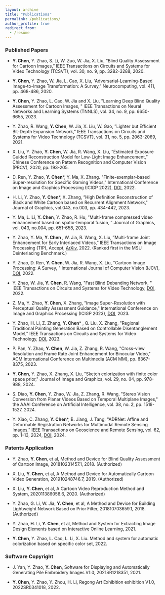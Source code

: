 ```yaml
---
layout: archive
title: "Publications"
permalink: /publications/
author_profile: true
redirect_from:
  - /resume
---
```


### Published Papers
- **Y. Chen**, Y. Zhao, S. Li, W. Zuo, W. Jia, X. Liu, ”Blind Quality Assessment for Cartoon Images,” IEEE Transactions on Circuits and Systems for Video Technology (TCSVT), vol. 30, no. 9, pp. 3282-3288, 2020.

- **Y. Chen**, Y. Zhao, W. Jia, L. Cao, X. Liu, ”Adversarial-Learning-Based Image-to-Image Transformation: A Survey,” Neurocomputing, vol. 411, pp. 468-486, 2020.

- **Y. Chen**, Y. Zhao, L. Cao, W. Jia and X. Liu, "Learning Deep Blind Quality Assessment for Cartoon Images, " IEEE Transactions on Neural Networks and Learning Systems (TNNLS), vol. 34, no. 9, pp. 6650-6655, 2023.

- Y. Zhao, R. Wang, **Y. Chen**, W. Jia, X. Liu, W. Gao, ”Lighter but Efficient Bit-Depth Expansion Network,” IEEE Transactions on Circuits and Systems for Video Technology (TCSVT), vol. 31, no. 5, pp. 2063-2069, 2021.

- X. Liu, Y. Zhao, **Y. Chen**, W. Jia, R. Wang, X. Liu, ”Estimated Exposure Guided Reconstruction Model for Low-Light Image Enhancement,” Chinese Conference on Pattern Recognition and Computer Vision (PRCV), 2020, pp. 193-205.

- D. Ren, Y. Zhao, **Y. Chen**\*, Y. Ma, X. Zhang. "Finite-exemplar-based Super-resolution for Specific Gaming Videos," International Conference on Image and Graphics Processing (ICIGP 2022), [DOI](https://doi.org/10.1145/3512388.3512423), 2022.

- H. Li, Y. Zhao, **Y. Chen**\*, X. Zhang, ”High Definition Reconstruction of Black and White Cartoon based on Recurrent Alignment Network," Journal of Graphics, vol.043, no.003, pp. 434-442, 2023.

- Y. Ma, L. Li, **Y. Chen**\, Y. Zhao, R. Hu, ”Multi-frame compressed video enhancement based on spatio-temporal fusion, ” Journal of Graphics, vol. 043, no.004, pp. 651-658, 2023.

- Y. Zhao, Y. Ma, **Y. Chen** , W. Jia, R. Wang, X. Liu, ”Multi-frame Joint Enhancement for Early Interlaced Videos,” IEEE Transactions on Image Processing (TIP), Accept, [ArXiv](https://arxiv.org/abs/2109.14151), 2022. (Ranked first in the MSU Deinterlacing Benchmark.)

- Y. Zhao, D. Ren, **Y. Chen**, W. Jia, R. Wang, X. Liu, "Cartoon Image Processing: A Survey, " International Journal of Computer Vision (IJCV), [DOI](https://doi.org/10.1007/s11263-022-01645-1), 2022.

- Y. Zhao, W. Jia, **Y. Chen**, R. Wang, "Fast Blind Debanding Network, " IEEE Transactions on Circuits and Systems for Video Technology, [DOI](https://doi.org/10.1109/TCSVT.2022.3202034), 2022. 

- Z. Ma, Y. Zhao,  **Y. Chen**, X. Zhang, "Image Super-Resolution with Perceptual Quality Assessment Guidance," International Conference on Image and Graphics Processing (ICIGP 2023), [DOI](https://doi.org/10.1145/3582649.3582683), 2023.

- Y. Zhao, H. Li, Z. Zhang, **Y. Chen**\* , Q. Liu, X. Zhang, "Regional Traditional Painting Generation Based on Controllable Disentanglement Model,"  IEEE Transactions on Circuits and Systems for Video Technology, [DOI](https://doi.org/10.1109/TCSVT.2023.3298811), 2023.

- P. Pan, Y. Zhao, **Y. Chen**, W. Jia, Z. Zhang, R. Wang, "Cross-view Resolution and Frame Rate Joint Enhancement for Binocular Video," ACM International Conference on Multimedia (ACM MM), pp. 8367-8375, 2023.

- **Y. Chen**, Y. Zhao, X. Zhang, X. Liu, "Sketch colorization with finite color space prior," Journal of Image and Graphics, vol. 29, no. 04, pp. 978-988, 2024.

- S. Diao, **Y. Chen**, Y. Zhao, W. Jia, Z. Zhang, R. Wang, "Stereo Vision Conversion from Planar Videos Based on Temporal Multiplane Images," the AAAI Conference on Artificial Intelligence, vol. 38, no. 2, pp. 1519-1527, 2024.

- Y. Xiao, C. Zhang,  **Y. Chen**\*, B. Jiang, J. Tang, "ADRNet: Affine and Deformable Registration Networks for Multimodal Remote Sensing Images," IEEE Transactions on Geoscience and Remote Sensing, vol. 62, pp. 1-13, 2024, [DOI](https://doi.org/10.1109/TGRS.2024.3373568), 2024.







### Patents Application

- Y. Zhao, **Y. Chen**, et al, Method and Device for Blind Quality Assessment of Cartoon Image, 201810231457.1, 2018. (Authorized)

- X. Liu, **Y. Chen**, et al, A Method and Device for Automatically Cartoon Video Generation, 201910248746.7, 2019. (Authorized)

- X. Liu, **Y. Chen**, et al, A Cartoon Video Reproduction Method and System, 202011386058.6, 2020. (Authorized)

- Y. Zhao, G. Li, W. Jia, **Y. Chen**, et al, A Method and Device for Building Lightweight Network Based on Prior Filter, 201810703659.1, 2018. (Authorized)

- Y. Zhao, H. Li, **Y. Chen**, et al, Method and System for Extracting Image Design Elements based on Interactive Online Learning, 2021. 

- **Y. Chen**, Y. Zhao, L. Cao, L. Li, X. Liu. Method and system for automatic colorization based on specific color set, 2022.


### Software Copyright

- J. Yan, Y. Zhao, **Y. Chen**, Software for Displaying and Automatically Generating Pile Embroidery Images V1.0, 2021SR1218351, 2021.

- **Y. Chen**, Y. Zhao, Y. Zhou, H. Li, Regong Art Exhibition exhibition V1.0, 2022SR0341018, 2022.
